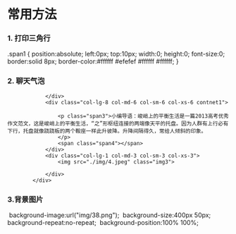 # 常用方法

### 1. 打印三角行

.span1 {
	position:absolute;
	left:0px;
	top:10px;
	width:0;
	height:0;
	font-size:0;
	border:solid 8px;
	border-color:#ffffff #efefef #ffffff #ffffff;
}

### 2. 聊天气泡

<div class="row">
				<div class="col-lg-3 col-md-3 col-sm-3 col-xs-3">

				</div>
				<div class="col-lg-8 col-md-6 col-sm-6 col-xs-6 contnet1">
					
					<p class="span3">小编导语：峻峭上的平衡生活是一篇2013高考优秀作文范文，这是峻峭上的平衡生活，“之”形枢纽连接的两端像天平的托盘。因为人群有上行必有下行，托盘就像跷跷板的两个鞍座一样此升彼降。升降间隔得久，常给人倾斜的印象。
					</p>
					<span class="span4"></span>
				</div>
				<div class="col-lg-1 col-md-3 col-sm-3 col-xs-3">
					<img src="./img/4.jpeg" class="img3">
	
				</div>
			</div>




###  3.背景图片

​	background-image:url("img/38.png");
​	background-size:400px 50px;
​	background-repeat:no-repeat;
​	background-position:100% 100%;